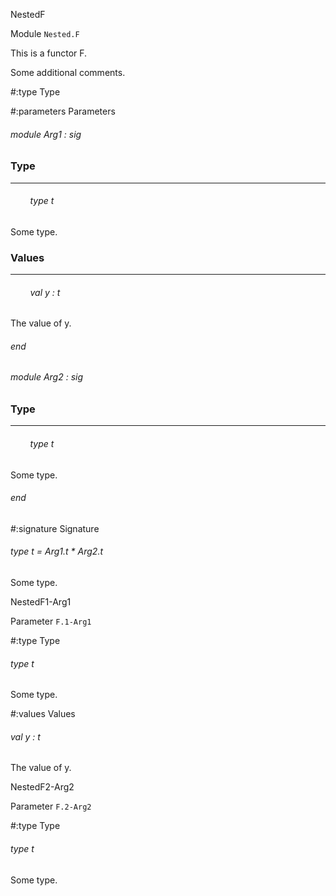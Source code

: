 NestedF

 Module  `` Nested.F `` 


This is a functor F.



Some additional comments.


#:type  Type



#:parameters  Parameters


<a id="argument-1-Arg1"></a>
###### module Arg1 : sig


### Type
---


<a id="type-t"></a>
###### &nbsp; &nbsp; &nbsp; &nbsp; type t

Some type.





### Values
---


<a id="val-y"></a>
###### &nbsp; &nbsp; &nbsp; &nbsp; val y : t

The value of y.




###### end



<a id="argument-2-Arg2"></a>
###### module Arg2 : sig


### Type
---


<a id="type-t"></a>
###### &nbsp; &nbsp; &nbsp; &nbsp; type t

Some type.




###### end




#:signature  Signature


<a id="type-t"></a>
###### type t = Arg1.t * Arg2.t

Some type.



NestedF1-Arg1

 Parameter  `` F.1-Arg1 `` 

#:type  Type


<a id="type-t"></a>
###### type t

Some type.





#:values  Values


<a id="val-y"></a>
###### val y : t

The value of y.



NestedF2-Arg2

 Parameter  `` F.2-Arg2 `` 

#:type  Type


<a id="type-t"></a>
###### type t

Some type.


